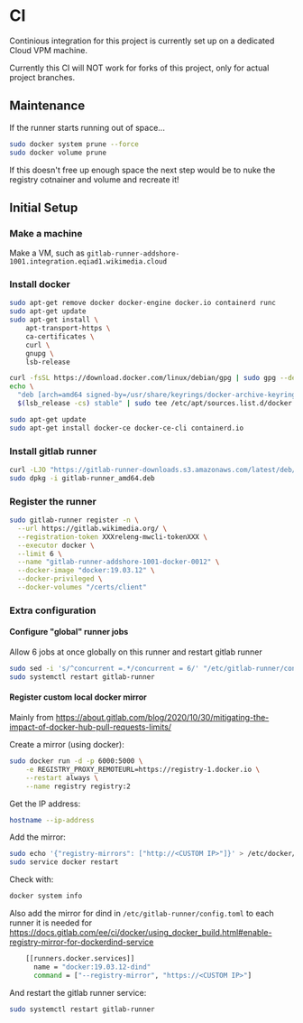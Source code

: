 # CI

Continious integration for this project is currently set up on a dedicated Cloud VPM machine.

Currently this CI will NOT work for forks of this project, only for actual project branches.

## Maintenance

If the runner starts running out of space...

```sh
sudo docker system prune --force
sudo docker volume prune
```

If this doesn't free up enough space the next step would be to nuke the registry cotnainer and volume and recreate it!

## Initial Setup

### Make a machine

Make a VM, such as `gitlab-runner-addshore-1001.integration.eqiad1.wikimedia.cloud`

### Install docker

```sh
sudo apt-get remove docker docker-engine docker.io containerd runc
sudo apt-get update
sudo apt-get install \
    apt-transport-https \
    ca-certificates \
    curl \
    gnupg \
    lsb-release

curl -fsSL https://download.docker.com/linux/debian/gpg | sudo gpg --dearmor -o /usr/share/keyrings/docker-archive-keyring.gpg
echo \
  "deb [arch=amd64 signed-by=/usr/share/keyrings/docker-archive-keyring.gpg] https://download.docker.com/linux/debian \
  $(lsb_release -cs) stable" | sudo tee /etc/apt/sources.list.d/docker.list > /dev/null

sudo apt-get update
sudo apt-get install docker-ce docker-ce-cli containerd.io
```

### Install gitlab runner

```sh
curl -LJO "https://gitlab-runner-downloads.s3.amazonaws.com/latest/deb/gitlab-runner_amd64.deb"
sudo dpkg -i gitlab-runner_amd64.deb
```

### Register the runner

```sh
sudo gitlab-runner register -n \
  --url https://gitlab.wikimedia.org/ \
  --registration-token XXXreleng-mwcli-tokenXXX \
  --executor docker \
  --limit 6 \
  --name "gitlab-runner-addshore-1001-docker-0012" \
  --docker-image "docker:19.03.12" \
  --docker-privileged \
  --docker-volumes "/certs/client"
```

### Extra configuration

#### Configure "global" runner jobs

Allow 6 jobs at once globally on this runner and restart gitlab runner

```sh
sudo sed -i 's/^concurrent =.*/concurrent = 6/' "/etc/gitlab-runner/config.toml"
sudo systemctl restart gitlab-runner
```

#### Register custom local docker mirror

Mainly from https://about.gitlab.com/blog/2020/10/30/mitigating-the-impact-of-docker-hub-pull-requests-limits/

Create a mirror (using docker):

```sh
sudo docker run -d -p 6000:5000 \
    -e REGISTRY_PROXY_REMOTEURL=https://registry-1.docker.io \
    --restart always \
    --name registry registry:2
```

Get the IP address:

```sh
hostname --ip-address
```

Add the mirror:

```sh
sudo echo '{"registry-mirrors": ["http://<CUSTOM IP>"]}' > /etc/docker/daemon.json
sudo service docker restart
```

Check with:

```sh
docker system info
```

Also add the mirror for dind in `/etc/gitlab-runner/config.toml` to each runner it is needed for
https://docs.gitlab.com/ee/ci/docker/using_docker_build.html#enable-registry-mirror-for-dockerdind-service

```sh
    [[runners.docker.services]]
      name = "docker:19.03.12-dind"
      command = ["--registry-mirror", "https://<CUSTOM IP>"]
```

And restart the gitlab runner service:

```sh
sudo systemctl restart gitlab-runner
```